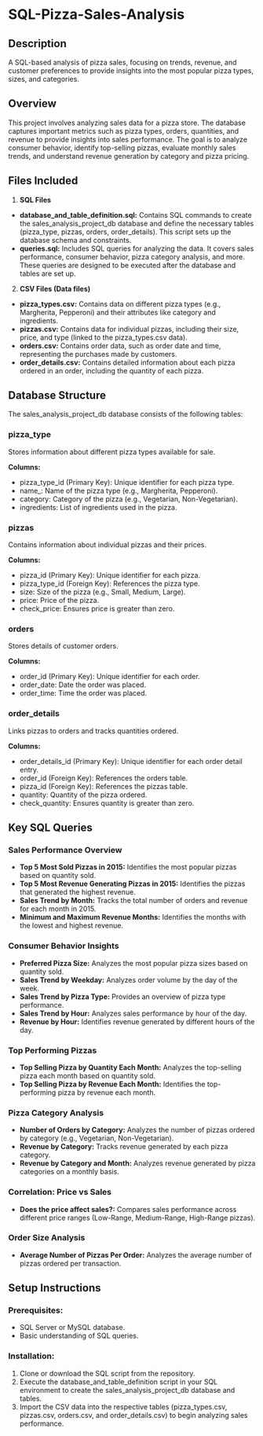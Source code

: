 # SQL-Pizza-Sales-Analysis
## Description
A SQL-based analysis of pizza sales, focusing on trends, revenue, and customer preferences to provide insights into the most popular pizza types, sizes, and categories.

## Overview
This project involves analyzing sales data for a pizza store. The database captures important metrics such as pizza types, orders, quantities, and revenue to provide insights into sales performance. The goal is to analyze consumer behavior, identify top-selling pizzas, evaluate monthly sales trends, and understand revenue generation by category and pizza pricing.

## Files Included
1. **SQL Files**
- **database_and_table_definition.sql:** Contains SQL commands to create the sales_analysis_project_db database and define the necessary tables (pizza_type, pizzas, orders, order_details). This script sets up the database schema and constraints.
- **queries.sql:** Includes SQL queries for analyzing the data. It covers sales performance, consumer behavior, pizza category analysis, and more. These queries are designed to be executed after the database and tables are set up.

2. **CSV Files (Data files)**
- **pizza_types.csv:** Contains data on different pizza types (e.g., Margherita, Pepperoni) and their attributes like category and ingredients.
- **pizzas.csv:** Contains data for individual pizzas, including their size, price, and type (linked to the pizza_types.csv data).
- **orders.csv:** Contains order data, such as order date and time, representing the purchases made by customers.
- **order_details.csv:** Contains detailed information about each pizza ordered in an order, including the quantity of each pizza.

## Database Structure
The sales_analysis_project_db database consists of the following tables:

### pizza_type
Stores information about different pizza types available for sale.

**Columns:**
- pizza_type_id (Primary Key): Unique identifier for each pizza type.
- name_: Name of the pizza type (e.g., Margherita, Pepperoni).
- category: Category of the pizza (e.g., Vegetarian, Non-Vegetarian).
- ingredients: List of ingredients used in the pizza.

### pizzas
Contains information about individual pizzas and their prices.

**Columns:**
- pizza_id (Primary Key): Unique identifier for each pizza.
- pizza_type_id (Foreign Key): References the pizza type.
- size: Size of the pizza (e.g., Small, Medium, Large).
- price: Price of the pizza.
- check_price: Ensures price is greater than zero.

### orders
Stores details of customer orders.

**Columns:**
- order_id (Primary Key): Unique identifier for each order.
- order_date: Date the order was placed.
- order_time: Time the order was placed.

### order_details
Links pizzas to orders and tracks quantities ordered.

**Columns:**
- order_details_id (Primary Key): Unique identifier for each order detail entry.
- order_id (Foreign Key): References the orders table.
- pizza_id (Foreign Key): References the pizzas table.
- quantity: Quantity of the pizza ordered.
- check_quantity: Ensures quantity is greater than zero.

## Key SQL Queries

### Sales Performance Overview
- **Top 5 Most Sold Pizzas in 2015:** Identifies the most popular pizzas based on quantity sold.
- **Top 5 Most Revenue Generating Pizzas in 2015:** Identifies the pizzas that generated the highest revenue.
- **Sales Trend by Month:** Tracks the total number of orders and revenue for each month in 2015.
- **Minimum and Maximum Revenue Months:** Identifies the months with the lowest and highest revenue.

### Consumer Behavior Insights
- **Preferred Pizza Size:** Analyzes the most popular pizza sizes based on quantity sold.
- **Sales Trend by Weekday:** Analyzes order volume by the day of the week.
- **Sales Trend by Pizza Type:** Provides an overview of pizza type performance.
- **Sales Trend by Hour:** Analyzes sales performance by hour of the day.
- **Revenue by Hour:** Identifies revenue generated by different hours of the day.

### Top Performing Pizzas
- **Top Selling Pizza by Quantity Each Month:** Analyzes the top-selling pizza each month based on quantity sold.
- **Top Selling Pizza by Revenue Each Month:** Identifies the top-performing pizza by revenue each month.

### Pizza Category Analysis
- **Number of Orders by Category:** Analyzes the number of pizzas ordered by category (e.g., Vegetarian, Non-Vegetarian).
- **Revenue by Category:** Tracks revenue generated by each pizza category.
- **Revenue by Category and Month:** Analyzes revenue generated by pizza categories on a monthly basis.

### Correlation: Price vs Sales
- **Does the price affect sales?:** Compares sales performance across different price ranges (Low-Range, Medium-Range, High-Range pizzas).

### Order Size Analysis
- **Average Number of Pizzas Per Order:** Analyzes the average number of pizzas ordered per transaction.

## Setup Instructions

### Prerequisites:
- SQL Server or MySQL database.
- Basic understanding of SQL queries.

### Installation:
1. Clone or download the SQL script from the repository.
2. Execute the database_and_table_definition script in your SQL environment to create the sales_analysis_project_db database and tables.
3. Import the CSV data into the respective tables (pizza_types.csv, pizzas.csv, orders.csv, and order_details.csv) to begin analyzing sales performance.
